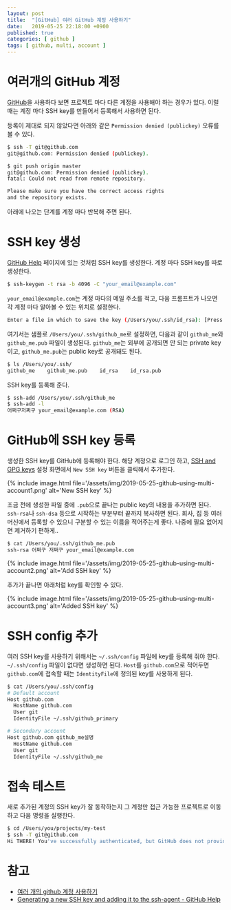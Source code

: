 ```yaml
---
layout: post
title:  "[GitHub] 여러 GitHub 계정 사용하기"
date:   2019-05-25 22:18:00 +0900
published: true
categories: [ github ]
tags: [ github, multi, account ]
---
```


# 여러개의 GitHub 계정

[GitHub](https://github.com/)을 사용하다 보면 프로젝트 마다 다른 계정을 사용해야 하는 경우가 있다. 이럴 때는 계정 마다 SSH key를 만들어서 등록해서 사용하면 된다.

등록이 제대로 되지 않았다면 아래와 같은 `Permission denied (publickey)` 오류를 볼 수 있다.

```bash
$ ssh -T git@github.com
git@github.com: Permission denied (publickey).

$ git push origin master
git@github.com: Permission denied (publickey).
fatal: Could not read from remote repository.

Please make sure you have the correct access rights
and the repository exists.
```

아래에 나오는 단계를 계정 마다 반복해 주면 된다.


# SSH key 생성

[GitHub Help](https://help.github.com/en/articles/generating-a-new-ssh-key-and-adding-it-to-the-ssh-agent) 페이지에 있는 것처럼 SSH key를 생성한다. 계정 마다 SSH key를 따로 생성한다.

```bash
$ ssh-keygen -t rsa -b 4096 -C "your_email@example.com"
```

`your_email@example.com`는 계정 마다의 메일 주소를 적고, 다음 프롬프트가 나오면 각 계정 마다 알아볼 수 있는 위치로 설정한다.

```bash
Enter a file in which to save the key (/Users/you/.ssh/id_rsa): [Press enter]
```

여기서는 샘플로 `/Users/you/.ssh/github_me`로 설정하면, 다음과 같이 `github_me`와 `github_me.pub` 파일이 생성된다. `github_me`는 외부에 공개되면 안 되는 private key 이고, `github_me.pub`는 public key로 공개돼도 된다.

```bash
$ ls /Users/you/.ssh/
github_me    github_me.pub    id_rsa    id_rsa.pub
```

SSH key를 등록해 준다.

```bash
$ ssh-add /Users/you/.ssh/github_me
$ ssh-add -l
어쩌구저쩌구 your_email@example.com (RSA)
```


# GitHub에 SSH key 등록

생성한 SSH key를 GitHub에 등록해야 한다. 해당 계정으로 로그인 하고, [SSH and GPG keys](https://github.com/settings/keys) 설정 화면에서 `New SSH key` 버튼을 클릭해서 추가한다.

{% include image.html file='/assets/img/2019-05-25-github-using-multi-account1.png' alt='New SSH key' %}

조금 전에 생성한 파일 중에 `.pub`으로 끝나는 public key의 내용을 추가하면 된다. `ssh-rsa`나 `ssh-dsa` 등으로 시작하는 부분부터 끝까지 복사하면 된다. 회사, 집 등 여러 머신에서 등록할 수 있으니 구분할 수 있는 이름을 적어주는게 좋다. 나중에 필요 없어지면 제거하기 편하게..

```bash
$ cat /Users/you/.ssh/github_me.pub
ssh-rsa 어쩌구 저쩌구 your_email@example.com
```

{% include image.html file='/assets/img/2019-05-25-github-using-multi-account2.png' alt='Add SSH key' %}

추가가 끝나면 아래처럼 key를 확인할 수 있다.

{% include image.html file='/assets/img/2019-05-25-github-using-multi-account3.png' alt='Added SSH key' %}


# SSH config 추가

여러 SSH key를 사용하기 위해서는 `~/.ssh/config` 파일에 key를 등록해 줘야 한다. `~/.ssh/config` 파일이 없다면 생성하면 된다. `Host`를 `github.com`으로 적어두면 `github.com`에 접속할 때는 `IdentityFile`에 정의된 key를 사용하게 된다.

```bash
$ cat /Users/you/.ssh/config
# Default account
Host github.com
  HostName github.com
  User git
  IdentityFile ~/.ssh/github_primary

# Secondary account
Host github.com github_me설명
  HostName github.com
  User git
  IdentityFile ~/.ssh/github_me
```


# 접속 테스트

새로 추가된 계정의 SSH key가 잘 동작하는지 그 계정만 접근 가능한 프로젝트로 이동하고 다음 명령을 실행한다.

```bash
$ cd /Users/you/projects/my-test
$ ssh -T git@github.com
Hi THERE! You've successfully authenticated, but GitHub does not provide shell access.
```


# 참고

- [여러 개의 github 계정 사용하기](https://aweekj.github.io/using-multiple-accounts-in-git/)
- [Generating a new SSH key and adding it to the ssh-agent - GitHub Help](https://help.github.com/en/articles/generating-a-new-ssh-key-and-adding-it-to-the-ssh-agent)
